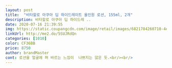 ```yaml
---
layout: post 
title:  "비타할로 아쿠아 딥 하이드레이트 올인원 로션, 155ml, 2개" 
description: 비타할로 아쿠아 딥 하이드레 ..
date: 2020-07-16 21:39:55 
img: https://static.coupangcdn.com/image/retail/images/6821784260710-4eb05af9-2450-48b6-85bf-310bf3f89c36.jpg 
linkUrl: http://me2.do/5SUJRdQn 
categories: [1010] 
color: CF36BB 
price: 8750 
author: brandMaster 
cont: 로션을 얼굴에 펴 바르는 느낌이  나쁘지는 않은 듯.<br/><br/> 
---
```

 